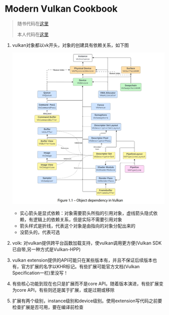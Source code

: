 # Modern Vulkan Cookbook

> 随书代码在[这里](https://github.com/PacktPublishing/The-Modern-Vulkan-Cookbook)
>
> 本人代码在[这里](https://github.com/Ryu613/MyVulkanSamples)

1. vulkan对象都以vk开头，对象的创建具有依赖关系，如下图

    ![figure1.1](img/fg1_1.png)
    - 实心箭头是显式依赖：对象需要箭头所指的引用对象，虚线箭头隐式依赖，有逻辑上的依赖关系，但是实际不需要引用对象
    - 箭头样式是折线，代表这个对象是由指向的对象分配出来的
    - 没箭头的，代表可选

2. volk: 对vulkan提供跨平台函数加载支持，使vulkan调用更方便(Vulkan SDK已自带,另一种方式是Vulkan-HPP)
3. vulkan extension提供的API可能只在某些版本有，并且不保证后续版本也有，官方扩展的名字以KHR标记。有些扩展可能官方文档(Vulkan Specification一栏)里没写！
4. 有些核心功能到现在也只是扩展而不是core API。随着版本演进，有些扩展变为core API，有些则还是属于扩展，或是过期或移除
5. 扩展有两个级别，instance级别和device级别。使用extension写代码之前要检查扩展是否可用，要在编译前检查